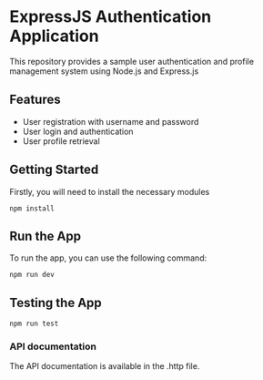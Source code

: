 # ExpressJS Authentication Application

This repository provides a sample user authentication and profile management system using Node.js and Express.js

## Features

- User registration with username and password
- User login and authentication
- User profile retrieval

## Getting Started

Firstly, you will need to install the necessary modules

```
npm install
```

## Run the App

To run the app, you can use the following command:

```
npm run dev
```

## Testing the App

```
npm run test
```

### API documentation

The API documentation is available in the .http file.
